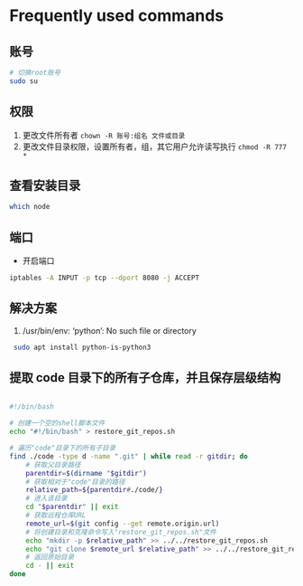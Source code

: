 # Frequently used commands

## 账号

```sh
# 切换root账号
sudo su
```

## 权限

1. 更改文件所有者 `chown -R 账号:组名 文件或目录`
2. 更改文件目录权限，设置所有者，组，其它用户允许读写执行 `chmod -R 777 *`

## 查看安装目录

```BASH
which node
```

## 端口

- 开启端口

```BASH
iptables -A INPUT -p tcp --dport 8080 -j ACCEPT
```

## 解决方案

1. /usr/bin/env: ‘python’: No such file or directory

```sh
 sudo apt install python-is-python3
```

## 提取 code 目录下的所有子仓库，并且保存层级结构

```bash

#!/bin/bash

# 创建一个空的shell脚本文件
echo "#!/bin/bash" > restore_git_repos.sh

# 遍历"code"目录下的所有子目录
find ./code -type d -name ".git" | while read -r gitdir; do
    # 获取父目录路径
    parentdir=$(dirname "$gitdir")
    # 获取相对于"code"目录的路径
    relative_path=${parentdir#./code/}
    # 进入该目录
    cd "$parentdir" || exit
    # 获取远程仓库URL
    remote_url=$(git config --get remote.origin.url)
    # 将创建目录和克隆命令写入"restore_git_repos.sh"文件
    echo "mkdir -p $relative_path" >> ../../restore_git_repos.sh
    echo "git clone $remote_url $relative_path" >> ../../restore_git_repos.sh
    # 返回原始目录
    cd - || exit
done

```
